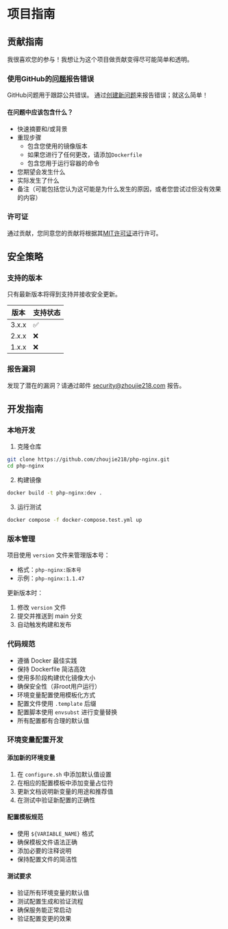 # 项目指南

## 贡献指南

我很喜欢您的参与！我想让为这个项目做贡献变得尽可能简单和透明。

### 使用GitHub的[问题](https://github.com/zhoujie218/php-nginx/issues)报告错误

GitHub问题用于跟踪公共错误。
通过[创建新问题](https://github.com/zhoujie218/php-nginx/issues/new)来报告错误；就这么简单！

#### 在问题中应该包含什么？

- 快速摘要和/或背景
- 重现步骤
  - 包含您使用的镜像版本
  - 如果您进行了任何更改，请添加`Dockerfile`
  - 包含您用于运行容器的命令
- 您期望会发生什么
- 实际发生了什么
- 备注（可能包括您认为这可能是为什么发生的原因，或者您尝试过但没有效果的内容）

### 许可证

通过贡献，您同意您的贡献将根据其[MIT许可证](../LICENSE)进行许可。

## 安全策略

### 支持的版本

只有最新版本将得到支持并接收安全更新。

| 版本 | 支持状态 |
| ------- | ------------------ |
| 3.x.x   | :white_check_mark: |
| 2.x.x   | :x:                |
| 1.x.x   | :x:                |

### 报告漏洞

发现了潜在的漏洞？请通过邮件 security@zhoujie218.com 报告。

## 开发指南

### 本地开发

1. 克隆仓库
```bash
git clone https://github.com/zhoujie218/php-nginx.git
cd php-nginx
```

2. 构建镜像
```bash
docker build -t php-nginx:dev .
```

3. 运行测试
```bash
docker compose -f docker-compose.test.yml up
```

### 版本管理

项目使用 `version` 文件来管理版本号：
- 格式：`php-nginx:版本号`
- 示例：`php-nginx:1.1.47`

更新版本时：
1. 修改 `version` 文件
2. 提交并推送到 main 分支
3. 自动触发构建和发布

### 代码规范

- 遵循 Docker 最佳实践
- 保持 Dockerfile 简洁高效
- 使用多阶段构建优化镜像大小
- 确保安全性（非root用户运行）
- 环境变量配置使用模板化方式
- 配置文件使用 `.template` 后缀
- 配置脚本使用 `envsubst` 进行变量替换
- 所有配置都有合理的默认值

### 环境变量配置开发

#### 添加新的环境变量
1. 在 `configure.sh` 中添加默认值设置
2. 在相应的配置模板中添加变量占位符
3. 更新文档说明新变量的用途和推荐值
4. 在测试中验证新配置的正确性

#### 配置模板规范
- 使用 `${VARIABLE_NAME}` 格式
- 确保模板文件语法正确
- 添加必要的注释说明
- 保持配置文件的简洁性

#### 测试要求
- 验证所有环境变量的默认值
- 测试配置生成和验证流程
- 确保服务能正常启动
- 验证配置变更的效果
